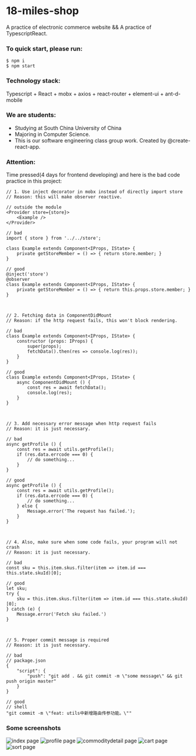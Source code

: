 # 18-miles-shop

A practice of electronic commerce website && A practice of TypescriptReact.

### To quick start, please run:
``` shell
$ npm i
$ npm start
```

### Technology stack:
Typescript + React + mobx + axios + react-router + element-ui + ant-d-mobile

### We are students:
- Studying at South China University of China
- Majoring in Computer Science.
- This is our software engineering class group work. Created by @create-react-app.

### Attention:
Time pressed(4 days for frontend developing) and here is the bad code practice in this project:
``` tsx
// 1. Use inject decorator in mobx instead of directly import store
// Reason: this will make observer reactive.

// outside the module
<Provider store={store}>
    <Example />
</Provider>

// bad
import { store } from '../../store';

class Example extends Component<IProps, IState> {
    private getStoreMember = () => { return store.member; }
}

// good
@inject('store')
@observer
class Example extends Component<IProps, IState> {
    private getStoreMember = () => { return this.props.store.member; }
}



// 2. Fetching data in ComponentDidMount
// Reason: if the http request fails, this won't block rendering.

// bad
class Example extends Component<IProps, IState> {
    constructor (props: IProps) {
        super(props);
        fetchData().then(res => console.log(res));
    }
}

// good
class Example extends Component<IProps, IState> {
    async ComponentDidMount () {
        const res = await fetchData();
        console.log(res);
    }
}



// 3. Add necessary error message when http request fails
// Reason: it is just necessary.

// bad
async getProfile () {
    const res = await utils.getProfile();
    if (res.data.errcode === 0) {
        // do something...
    }
}

// good
async getProfile () {
    const res = await utils.getProfile();
    if (res.data.errcode === 0) {
        // do something...
    } else {
        Message.error('The request has failed.');
    }
}



// 4. Also, make sure when some code fails, your program will not crash
// Reason: it is just necessary.

// bad
const sku = this.item.skus.filter(item => item.id === this.state.skuId)[0];

// good
let sku;
try {
    sku = this.item.skus.filter(item => item.id === this.state.skuId)[0];
} catch (e) {
    Message.error('Fetch sku failed.')
}



// 5. Proper commit message is required
// Reason: it is just necessary.

// bad
// package.json
{
    "script": {
        "push": "git add . && git commit -m \"some message\" && git push origin master"
    }
}

// good
// shell
"git commit -m \"feat: utils中新增路由传参功能。\""
```

### Some screenshots
![index page](https://raw.githubusercontent.com/MatherLyn/18-miles-shop/master/screenshots/index.png)
![profile page](https://raw.githubusercontent.com/MatherLyn/18-miles-shop/master/screenshots/profile.png)
![commoditydetail page](https://raw.githubusercontent.com/MatherLyn/18-miles-shop/master/screenshots/commoditydetail.png)
![cart page](https://raw.githubusercontent.com/MatherLyn/18-miles-shop/master/screenshots/cart.png)
![sort page](https://raw.githubusercontent.com/MatherLyn/18-miles-shop/master/screenshots/sort.png)